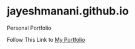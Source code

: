 # jayeshmanani.github.io
Personal Portfolio 

Follow This Link to <a href= "http://jayeshmanani.github.io"> My Portfolio </a>
